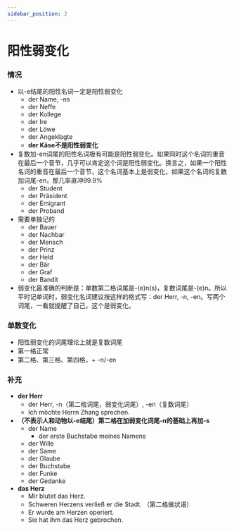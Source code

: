 ```yaml
---
sidebar_position: 2
---
```


# 阳性弱变化

### 情况

* 以-e结尾的阳性名词一定是阳性弱变化
  * der Name, -ns
  * der Neffe
  * der Kollege
  * der Ire
  * der Löwe
  * der Angeklagte
  * **der Käse不是阳性弱变化**
* 复数加-en词尾的阳性名词极有可能是阳性弱变化。如果同时这个名词的重音在最后一个音节，几乎可以肯定这个词是阳性弱变化。换言之，如果一个阳性名词的重音在最后一个音节，这个名词基本上是弱变化，如果这个名词的复数加词尾-en，那几率直冲99.9%
  * der Student
  * der Präsident
  * der Emigrant
  * der Proband
* 需要单独记的
  * der Bauer
  * der Nachbar
  * der Mensch
  * der Prinz
  * der Held
  * der Bär
  * der Graf
  * der Bandit
* 弱变化最准确的判断是：单数第二格词尾是-(e)n(s)，复数词尾是-(e)n。所以平时记单词时，弱变化名词建议按这样的格式写：der Herr, -n, -en。写两个词尾，一看就提醒了自己，这个是弱变化。

### 单数变化

* 阳性弱变化的词尾理论上就是复数词尾
* 第一格正常
* 第二格、第三格、第四格，+ -n/-en

### 补充

* **der Herr**
  * der Herr, -n（第二格词尾，弱变化词尾）, -en（复数词尾）
  * Ich möchte Herrn Zhang sprechen.
* **（不表示人和动物以-e结尾）第二格在加弱变化词尾-n的基础上再加-s**
  * der Name
    * der erste Buchstabe meines Namens
  * der Wille
  * der Same
  * der Glaube
  * der Buchstabe
  * der Funke
  * der Gedanke
* **das Herz**
  * Mir blutet das Herz.
  * Schweren Herzens verließ er die Stadt. （第二格做状语）
  * Er wurde am Herzen operiert.
  * Sie hat ihm das Herz gebrochen.

